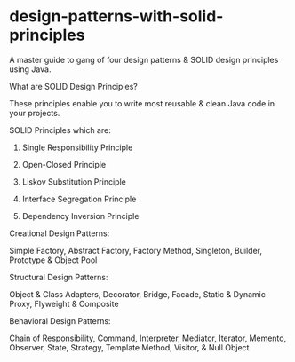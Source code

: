 # design-patterns-with-solid-principles
A master guide to gang of four design patterns &amp; SOLID design principles using Java.

What are SOLID Design Principles?

These principles enable you to write most reusable & clean Java code in your projects.

SOLID Principles which are:

1. Single Responsibility Principle

2. Open-Closed Principle

3. Liskov Substitution Principle

4. Interface Segregation Principle

5. Dependency Inversion Principle

Creational Design Patterns: 

Simple Factory, Abstract Factory, Factory Method, Singleton, Builder, Prototype & Object Pool

Structural Design Patterns: 

Object & Class Adapters, Decorator, Bridge, Facade, Static & Dynamic Proxy, Flyweight & Composite  

Behavioral Design Patterns: 

Chain of Responsibility, Command, Interpreter, Mediator, Iterator, Memento, Observer, State, Strategy, Template Method, Visitor, & Null Object
